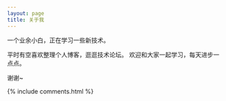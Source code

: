```yaml
---
layout: page
title: 关于我 
---
```


一个业余小白，正在学习一些新技术。
<p>
平时有空喜欢整理个人博客，逛逛技术论坛。
 欢迎和大家一起学习，每天进步一点点。
<p>
谢谢~

<p> 

<p> 



{% include comments.html %}

